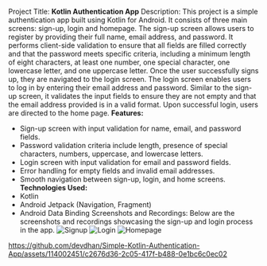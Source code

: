 Project Title: **Kotlin Authentication App**
Description:
This project is a simple authentication app built using Kotlin for Android. It consists of three main screens: sign-up, login and homepage. The sign-up screen allows users to register by providing their full name, email address, and password. It performs client-side validation to ensure that all fields are filled correctly and that the password meets specific criteria, including a minimum length of eight characters, at least one number, one special character, one lowercase letter, and one uppercase letter. Once the user successfully signs up, they are navigated to the login screen.
The login screen enables users to log in by entering their email address and password. Similar to the sign-up screen, it validates the input fields to ensure they are not empty and that the email address provided is in a valid format. Upon successful login, users are directed to the home page.
**Features:**
* Sign-up screen with input validation for name, email, and password fields.
* Password validation criteria include length, presence of special characters, numbers, uppercase, and lowercase letters.
* Login screen with input validation for email and password fields.
* Error handling for empty fields and invalid email addresses.
* Smooth navigation between sign-up, login, and home screens.
**Technologies Used:**
* Kotlin
* Android Jetpack (Navigation, Fragment)
* Android Data Binding
Screenshots and Recordings:
Below are the screenshots and recordings showcasing the sign-up and login process in the app.
![Signup](https://github.com/devdhan/Simple-Kotlin-Authentication-App/assets/114002451/e7508d16-da63-49bb-8ef3-394fa608093c)
![Login](https://github.com/devdhan/Simple-Kotlin-Authentication-App/assets/114002451/4b0dcdcd-f37f-46fa-a52d-93b377376e21)
![Homepage](https://github.com/devdhan/Simple-Kotlin-Authentication-App/assets/114002451/2cd4e775-ea94-465b-84fe-74837b057227)


https://github.com/devdhan/Simple-Kotlin-Authentication-App/assets/114002451/c2676d36-2c05-417f-b488-0e1bc6c0ec02

